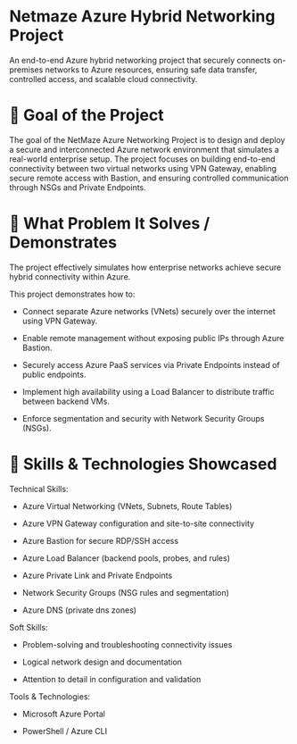# Netmaze Azure Hybrid Networking Project
An end-to-end Azure hybrid networking project that securely connects on-premises networks to Azure resources, ensuring safe data transfer, controlled access, and scalable cloud connectivity.

# 🎯 Goal of the Project

The goal of the NetMaze Azure Networking Project is to design and deploy a secure and interconnected Azure network environment that simulates a real-world enterprise setup. The project focuses on building end-to-end connectivity between two virtual networks using VPN Gateway, enabling secure remote access with Bastion, and ensuring controlled communication through NSGs and Private Endpoints.

# 🧩 What Problem It Solves / Demonstrates

The project effectively simulates how enterprise networks achieve secure hybrid connectivity within Azure.

This project demonstrates how to:

- Connect separate Azure networks (VNets) securely over the internet using VPN Gateway.

- Enable remote management without exposing public IPs through Azure Bastion.

- Securely access Azure PaaS services via Private Endpoints instead of public endpoints.

- Implement high availability using a Load Balancer to distribute traffic between backend VMs.

- Enforce segmentation and security with Network Security Groups (NSGs).

# 🧠 Skills & Technologies Showcased

Technical Skills:

- Azure Virtual Networking (VNets, Subnets, Route Tables)

- Azure VPN Gateway configuration and site-to-site connectivity

- Azure Bastion for secure RDP/SSH access

- Azure Load Balancer (backend pools, probes, and rules)

- Azure Private Link and Private Endpoints

- Network Security Groups (NSG rules and segmentation)

- Azure DNS (private dns zones)

Soft Skills:

- Problem-solving and troubleshooting connectivity issues

- Logical network design and documentation

- Attention to detail in configuration and validation

Tools & Technologies:

- Microsoft Azure Portal

- PowerShell / Azure CLI

